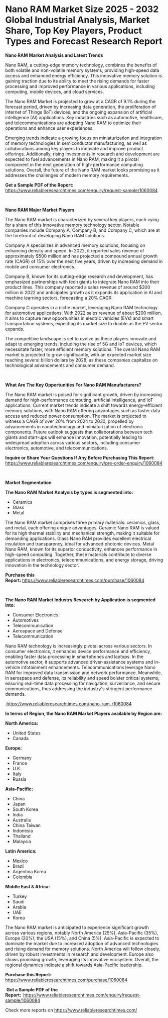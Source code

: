 <p><h1>Nano RAM Market Size 2025 - 2032 Global Industrial Analysis, Market Share, Top Key Players, Product Types and Forecast Research Report</h1></p><p><strong>Nano RAM Market Analysis and Latest Trends</strong></p>
<p><p>Nano RAM, a cutting-edge memory technology, combines the benefits of both volatile and non-volatile memory systems, providing high-speed data access and enhanced energy efficiency. This innovative memory solution is gaining traction due to its ability to meet the rising demands for faster processing and improved performance in various applications, including computing, mobile devices, and cloud services.</p><p>The Nano RAM Market is projected to grow at a CAGR of 9.1% during the forecast period, driven by increasing data generation, the proliferation of Internet of Things (IoT) devices, and the ongoing expansion of artificial intelligence (AI) applications. Key industries such as automotive, healthcare, and telecommunications are adopting Nano RAM to optimize their operations and enhance user experiences.</p><p>Emerging trends indicate a growing focus on miniaturization and integration of memory technologies in semiconductor manufacturing, as well as collaborations among key players to innovate and improve product offerings. Additionally, rising investments in research and development are expected to fuel advancements in Nano RAM, making it a pivotal component in the next generation of high-performance computing solutions. Overall, the future of the Nano RAM market looks promising as it addresses the challenges of modern memory requirements.</p></p>
<p><strong>Get a Sample PDF of the Report:&nbsp;</strong> <a href="https://www.reliableresearchtimes.com/enquiry/request-sample/1060084?utm_campaign=3034&utm_medium=2&utm_source=Github&utm_content=ia&utm_term=22032025&utm_id=nano-ram">https://www.reliableresearchtimes.com/enquiry/request-sample/1060084</a></p>
<p>&nbsp;</p>
<p><strong>Nano RAM Major Market Players</strong></p>
<p><p>The Nano RAM market is characterized by several key players, each vying for a share of this innovative memory technology sector. Notable companies include Company A, Company B, and Company C, which are at the forefront of developing Nano RAM solutions.</p><p>Company A specializes in advanced memory solutions, focusing on enhancing density and speed. In 2022, it reported sales revenue of approximately $500 million and has projected a compound annual growth rate (CAGR) of 15% over the next five years, driven by increasing demand in mobile and consumer electronics.</p><p>Company B, known for its cutting-edge research and development, has emphasized partnerships with tech giants to integrate Nano RAM into their product lines. This company reported a sales revenue of around $300 million in 2022 and anticipates growth as it expands its application in AI and machine learning sectors, forecasting a 20% CAGR.</p><p>Company C operates in a niche market, leveraging Nano RAM technology for automotive applications. With 2022 sales revenue of about $200 million, it aims to capture new opportunities in electric vehicles (EVs) and smart transportation systems, expecting its market size to double as the EV sector expands.</p><p>The competitive landscape is set to evolve as these players innovate and adapt to emerging trends, including the rise of 5G and IoT devices, which necessitate faster, more efficient memory solutions. The overall Nano RAM market is projected to grow significantly, with an expected market size reaching several billion dollars by 2028, as these companies capitalize on technological advancements and consumer demand.</p></p>
<p>&nbsp;</p>
<p><strong>What Are The Key Opportunities For Nano RAM Manufacturers?</strong></p>
<p><p>The Nano RAM market is poised for significant growth, driven by increasing demand for high-performance computing, artificial intelligence, and IoT applications. Current market trends indicate a shift towards energy-efficient memory solutions, with Nano RAM offering advantages such as faster data access and reduced power consumption. The market is projected to witness a CAGR of over 20% from 2024 to 2030, propelled by advancements in nanotechnology and miniaturization of electronic components. Future outlook suggests that collaborations between tech giants and start-ups will enhance innovation, potentially leading to widespread adoption across various sectors, including consumer electronics, automotive, and telecommunications.</p></p>
<p><strong>Inquire or Share Your Questions If Any Before Purchasing This Report:</strong> <a href="https://www.reliableresearchtimes.com/enquiry/pre-order-enquiry/1060084?utm_campaign=3034&utm_medium=2&utm_source=Github&utm_content=ia&utm_term=22032025&utm_id=nano-ram">https://www.reliableresearchtimes.com/enquiry/pre-order-enquiry/1060084</a></p>
<p>&nbsp;</p>
<p><strong>Market Segmentation</strong></p>
<p><strong>The Nano RAM Market Analysis by types is segmented into:</strong></p>
<p><ul><li>Ceramics</li><li>Glass</li><li>Metal</li></ul></p>
<p><p>The Nano RAM market comprises three primary materials: ceramics, glass, and metal, each offering unique advantages. Ceramic Nano RAM is valued for its high thermal stability and mechanical strength, making it suitable for demanding applications. Glass Nano RAM provides excellent electrical insulation and transparency, ideal for advanced photonic devices. Metal Nano RAM, known for its superior conductivity, enhances performance in high-speed computing. Together, these materials contribute to diverse applications in electronics, telecommunications, and energy storage, driving innovation in the technology sector.</p></p>
<p><strong>Purchase this Report:&nbsp;</strong><a href="https://www.reliableresearchtimes.com/purchase/1060084?utm_campaign=3034&utm_medium=2&utm_source=Github&utm_content=ia&utm_term=22032025&utm_id=nano-ram">https://www.reliableresearchtimes.com/purchase/1060084</a></p>
<p>&nbsp;</p>
<p><strong>The Nano RAM Market Industry Research by Application is segmented into:</strong></p>
<p><ul><li>Consumer Electronics</li><li>Automotives</li><li>Telecommunication</li><li>Aerospace and Defense</li><li>Telecommunication</li></ul></p>
<p><p>Nano RAM technology is increasingly pivotal across various sectors. In consumer electronics, it enhances device performance and efficiency, enabling faster data processing in smartphones and laptops. In the automotive sector, it supports advanced driver-assistance systems and in-vehicle infotainment enhancements. Telecommunications leverage Nano RAM for improved data transmission and network performance. Meanwhile, in aerospace and defense, its reliability and speed bolster critical systems, ensuring real-time data processing for navigation, surveillance, and secure communications, thus addressing the industry's stringent performance demands.</p></p>
<p><a href="https://www.reliableresearchtimes.com/nano-ram-r1060084?utm_campaign=3034&utm_medium=2&utm_source=Github&utm_content=ia&utm_term=22032025&utm_id=nano-ram">&nbsp;https://www.reliableresearchtimes.com/nano-ram-r1060084</a></p>
<p><strong>In terms of Region, the Nano RAM Market Players available by Region are:</strong></p>
<p>
    <p> <strong> North America: </strong>
        <ul>
            <li>United States</li>
            <li>Canada</li>
        </ul>
        </p> 
    <p> <strong> Europe: </strong>
        <ul>
            <li>Germany</li>
            <li>France</li>
            <li>U.K.</li>
            <li>Italy</li>
            <li>Russia</li>
        </ul>
        </p> 
    <p> <strong> Asia-Pacific: </strong>
        <ul>
            <li>China</li>
            <li>Japan</li>
            <li>South Korea</li>
            <li>India</li>
            <li>Australia</li>
            <li>China Taiwan</li>
            <li>Indonesia</li>
            <li>Thailand</li>
            <li>Malaysia</li>
        </ul>
        </p> 
    <p> <strong> Latin America: </strong>
        <ul>
            <li>Mexico</li>
            <li>Brazil</li>
            <li>Argentina Korea</li>
            <li>Colombia</li>
        </ul>
        </p> 
    <p> <strong> Middle East & Africa: </strong>
        <ul>
            <li>Turkey</li>
            <li>Saudi</li>
            <li>Arabia</li>
            <li>UAE</li>
            <li>Korea</li>
        </ul>
    </p>
    </p>
<p><p>The Nano RAM market is anticipated to experience significant growth across various regions, notably North America (25%), Asia-Pacific (35%), Europe (20%), the USA (15%), and China (5%). Asia-Pacific is expected to dominate the market due to increased adoption of advanced technologies and rising demand for memory solutions. North America will follow closely, driven by robust investments in research and development. Europe also shows promising growth, leveraging its innovative ecosystem. Overall, the regional dynamics indicate a shift towards Asia-Pacific leadership.</p></p>
<p><strong>Purchase this Report: </strong><a href="https://www.reliableresearchtimes.com/purchase/1060084?utm_campaign=3034&utm_medium=2&utm_source=Github&utm_content=ia&utm_term=22032025&utm_id=nano-ram">https://www.reliableresearchtimes.com/purchase/1060084</a></p>
<p>&nbsp;<strong>Get a Sample PDF of the Report:&nbsp;&nbsp;</strong><a href="https://www.reliableresearchtimes.com/enquiry/request-sample/1060084?utm_campaign=3034&utm_medium=2&utm_source=Github&utm_content=ia&utm_term=22032025&utm_id=nano-ram">https://www.reliableresearchtimes.com/enquiry/request-sample/1060084</a></p>
<p><strong></strong></p>
<p>Check more reports on <a href="https://www.reliableresearchtimes.com/?utm_campaign=3034&utm_medium=2&utm_source=Github&utm_content=ia&utm_term=22032025&utm_id=nano-ram">https://www.reliableresearchtimes.com/</a></p>